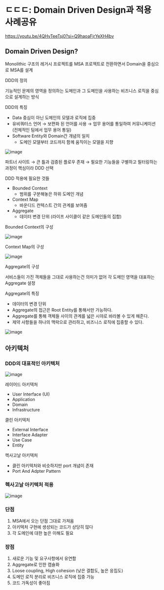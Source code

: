 # ****ㄷㄷㄷ: Domain Driven Design과 적용 사례공유****

https://youtu.be/4QHvTeeTsj0?si=Q9haoaFjrYeXH4bv

## Domain Driven Design?

Monolithic 구조의 레거시 프로젝트를 MSA 프로젝트로 전환하면서 Domain을 중심으로 MSA를 설계

DDD의 정의

기능적인 문제의 영역을 정의하는 도메인과 그 도메인을 사용하는 비즈니스 로직을 중심으로 설계하는 방식

DDD의 특징

- Data 중심이 아닌 도메인의 모델과 로직에 집중
- 유비쿼터스 언어 → 보편화 된 언어를 사용 → 업무 용어를 통일하여 커뮤니케이션 (전체적인 팀에서 업무 용어 통일)
- Software Entity와 Domain간 개념의 일치
    - 도메인 모델부터 코드까지 함께 움직이는 모델을 지향

![image](https://github.com/ZI-won-ZONE-ha/CS_JONGJIBU/assets/88527476/e46d0673-201c-4253-9853-67e27213b4c7)

파트너 사이트 → 큰 틀과 검증된 플로우 존재 → 필요한 기능들을 구별하고 필터링하는 과정이 핵심이라 DDD 선택

DDD 적용에 필요한 것들

- Bounded Context
    - 범위를 구분해놓은 하위 도메인 개념
- Context Map
    - 바운디드 컨텍스트 간의 관계를 보여줌
- Aggregate
    - 데이터 변경 단위 (라이프 사이클이 같은 도메인들의 집합)

Bounded Context의 구성

![image](https://github.com/ZI-won-ZONE-ha/CS_JONGJIBU/assets/88527476/43b0d856-038c-4b69-a5fb-07b7c4709cbf)

Context Map의 구성

![image](https://github.com/ZI-won-ZONE-ha/CS_JONGJIBU/assets/88527476/755680e1-bc05-4fcc-8948-d84ce93bb427)

Aggregate의 구성

서비스들이 가진 객체들을 그대로 사용하는건 의미가 없어 각 도메인 영역을 대표하는 Aggregate 설정

Aggregate의 특징

- 데이터의 변경 단위
- Aggregate의 접근은 Root Entity를 통해서만 가능하다.
- Aggregate를 통해 객체들 사이의 관계를 넓은 시야로 바라볼 수 있게 해준다.
- 제약 사항들을 하나의 맥락으로 관리하고, 비즈니스 로직에 집중할 수 있다.

![image](https://github.com/ZI-won-ZONE-ha/CS_JONGJIBU/assets/88527476/76be5203-8691-4465-a489-5f7c93aa83d0)

## 아키텍처

### DDD의 대표적인 아키텍처

![image](https://github.com/ZI-won-ZONE-ha/CS_JONGJIBU/assets/88527476/ce995280-de71-4eb5-a44a-72442f473e88)

레이어드 아키텍처

- User Interface (UI)
- Application
- Domain
- Infrastructure

클린 아키텍처

- External Interface
- Interface Adapter
- Use Case
- Entity

헥사고날 아키텍처

- 클린 아키텍처와 비슷하지만 port 개념이 존재
- Port And Adpter Pattern

### 헥사고날 아키텍처 적용

![image](https://github.com/ZI-won-ZONE-ha/CS_JONGJIBU/assets/88527476/472e2ea5-918e-4c96-93ec-81378ca07c41)

### 단점

1. MSA에서 오는 단점 그대로 가져옴
2. 아키텍처 구현에 생성되는 코드가 상당히 많다
3. 각 도메인에 대한 높은 이해도 필요

### 장점

1. 새로운 기능 및 요구사항에서 유연함
2. Aggregate로 인한 캡슐화
3. Loose coupling, High cohesion (낮은 결합도, 높은 응집도)
4. 도메인 로직 분리로 비즈니스 로직에 집중 가능
5. 코드 가독성이 좋아짐
